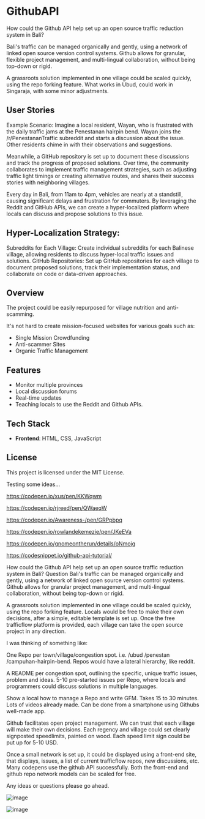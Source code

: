 # GithubAPI

How could the Github API help set up an open source traffic reduction system in Bali? 

Bali's traffic can be managed organically and gently, using a network of linked open source version control systems. Github allows for granular, flexible project management, and multi-lingual collaboration, without being top-down or rigid.

A grassroots solution implemented in one village could be scaled quickly, using the repo forking feature. What works in Ubud, could work in Singaraja, with some minor adjustments.

## User Stories

Example Scenario: Imagine a local resident, Wayan, who is frustrated with the daily traffic jams at the Penestanan hairpin bend. Wayan joins the /r/PenestananTraffic subreddit and starts a discussion about the issue. Other residents chime in with their observations and suggestions. 

Meanwhile, a GitHub repository is set up to document these discussions and track the progress of proposed solutions. Over time, the community collaborates to implement traffic management strategies, such as adjusting traffic light timings or creating alternative routes, and shares their success stories with neighboring villages.

Every day in Bali, from 11am to 4pm, vehicles are nearly at a standstill, causing significant delays and frustration for commuters. By leveraging the Reddit and GitHub APIs, we can create a hyper-localized platform where locals can discuss and propose solutions to this issue.

## Hyper-Localization Strategy:

Subreddits for Each Village: Create individual subreddits for each Balinese village, allowing residents to discuss hyper-local traffic issues and solutions. GitHub Repositories: Set up GitHub repositories for each village to document proposed solutions, track their implementation status, and collaborate on code or data-driven approaches.


## Overview
The project could be easily repurposed for village nutrition and anti-scamming.

It's not hard to create mission-focused websites for various goals such as:

- Single Mission Crowdfunding
- Anti-scammer Sites
- Organic Traffic Management

## Features
- Monitor multiple provinces
- Local discussion forums
- Real-time updates
- Teaching locals to use the Reddit and Github APIs.

## Tech Stack
- **Frontend**: HTML, CSS, JavaScript


## License
This project is licensed under the MIT License.

Testing some ideas...

https://codepen.io/xus/pen/KKWqwm

https://codepen.io/rjreed/pen/QWaeqW

https://codepen.io/Awareness-/pen/GRPpbpq

https://codepen.io/rowlandekemezie/pen/JKeEVa

https://codepen.io/gnomeontherun/details/oNmojg

https://codesnippet.io/github-api-tutorial/ 

How could the Github API help set up an open source traffic reduction system in Bali?
Question
Bali's traffic can be managed organically and gently, using a network of linked open source version control systems. Github allows for granular project management, and multi-lingual collaboration, without being top-down or rigid.

A grassroots solution implemented in one village could be scaled quickly, using the repo forking feature. Locals would be free to make their own decisions, after a simple, editable template is set up. Once the free trafficflow platform is provided, each village can take the open source project in any direction.

I was thinking of something like:

One Repo per town/village/congestion spot. i.e. /ubud /penestan /campuhan-hairpin-bend. Repos would have a lateral hierarchy, like reddit.

A README per congestion spot, outlining the specific, unique traffic issues, problem and ideas. 5-10 pre-started issues per Repo, where locals and programmers could discuss solutions in multiple languages.

Show a local how to manage a Repo and write GFM. Takes 15 to 30 minutes. Lots of videos already made. Can be done from a smartphone using Githubs well-made app.

Github facilitates open project management. We can trust that each village will make their own decisions. Each regency and village could set clearly signposted speedlimits, painted on wood. Each speed limit sign could be put up for 5-10 USD.

Once a small network is set up, it could be displayed using a front-end site, that displays, issues, a list of current trafficflow repos, new discussions, etc. Many codepens use the github API successfully. Both the front-end and github repo network models can be scaled for free.

Any ideas or questions please go ahead.

![image](https://github.com/user-attachments/assets/d658793f-c57d-4b75-901e-1ede0dbffb3a)

![image](https://github.com/user-attachments/assets/19695d30-6b21-41d1-80bf-4adc44ba81bf)
